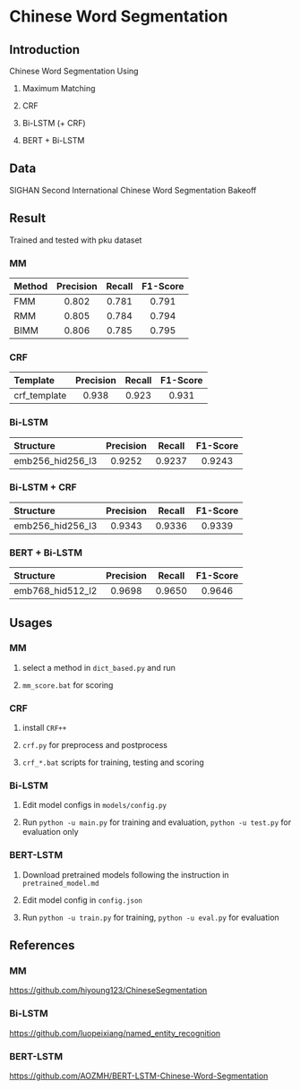 # Chinese Word Segmentation

## Introduction

Chinese Word Segmentation Using 

1. Maximum Matching

1. CRF

1. Bi-LSTM (+ CRF)

1. BERT + Bi-LSTM

## Data

SIGHAN Second International Chinese Word Segmentation Bakeoff

## Result

Trained and tested with pku dataset

### MM

|Method|Precision|Recall|F1-Score|
|:-----|:------:|:------:|:------:|
|FMM|0.802|0.781|0.791|
|RMM|0.805|0.784|0.794|
|BIMM|0.806|0.785|0.795|

### CRF

|Template|Precision|Recall|F1-Score|
|:-----|:------:|:------:|:------:|
|crf_template|0.938|0.923|0.931|

### Bi-LSTM

|Structure|Precision|Recall|F1-Score|
|:-----|:------:|:------:|:------:|
|emb256_hid256_l3|0.9252|0.9237|0.9243|

### Bi-LSTM + CRF

|Structure|Precision|Recall|F1-Score|
|:-----|:------:|:------:|:------:|
|emb256_hid256_l3|0.9343|0.9336|0.9339|

### BERT + Bi-LSTM

|Structure|Precision|Recall|F1-Score|
|:-----|:------:|:------:|:------:|
|emb768_hid512_l2|0.9698|0.9650|0.9646|

## Usages

### MM

1. select a method in `dict_based.py` and run

1.  `mm_score.bat` for scoring

### CRF

1. install `CRF++`

1. `crf.py` for preprocess and postprocess

1. `crf_*.bat` scripts for training, testing and scoring

### Bi-LSTM

1. Edit model configs in `models/config.py`

1. Run `python -u main.py` for training and evaluation, `python -u test.py` for evaluation only

### BERT-LSTM

1. Download pretrained models following the instruction in `pretrained_model.md`

1. Edit model config in `config.json`

1. Run `python -u train.py` for training, `python -u eval.py` for evaluation

## References

### MM

https://github.com/hiyoung123/ChineseSegmentation

### Bi-LSTM

https://github.com/luopeixiang/named_entity_recognition

### BERT-LSTM

https://github.com/AOZMH/BERT-LSTM-Chinese-Word-Segmentation
